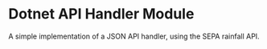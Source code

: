 # Dotnet API Handler Module

A simple implementation of a JSON API handler, using the SEPA rainfall API.
